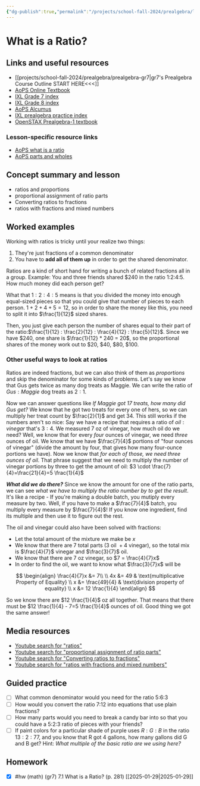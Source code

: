 ```yaml
---
{"dg-publish":true,"permalink":"/projects/school-fall-2024/prealgebra/lessons/7-1-ratios-introduction/"}
---
```



#  What is a Ratio?

## Links and useful resources 

- [[projects/school-fall-2024/prealgebra/prealgebra-gr7\|gr7's Prealgebra Course Outline START HERE<<<]]
- [AoPS Online Textbook](https://artofproblemsolving.com/ebooks/prealgebra-ebook/c0toc)
- [IXL Grade 7 index](https://www.ixl.com/math/grade-7)
- [IXL Grade 8 index](https://www.ixl.com/math/grade-8)
- [AoPS Alcumus](https://artofproblemsolving.com/teacher/students)
- [IXL prealgebra practice index](https://www.ixl.com/math/grade-7)
- [OpenSTAX Prealgebra-1 textbook](https://openstax.org/books/prealgebra-2e/pages/1-introduction)


### Lesson-specific resource links


- [AoPS what is a ratio](https://artofproblemsolving.com/videos/prealgebra/chapter7/152) 
- [AoPS parts and wholes](https://artofproblemsolving.com/videos/prealgebra/chapter7/153)

## Concept summary and lesson


- ratios and proportions
- proportional assignment of ratio parts
- Converting ratios to fractions 
- ratios with fractions and mixed numbers 

## Worked examples

Working with ratios is tricky until your realize two things:

1. They're just fractions of a common denominator
2. You have to **add all of them up** in order to get the shared denominator.

Ratios are a kind of short hand for writing a bunch of related fractions all in a group. Example: You and three friends shared $240 in the ratio 1:2:4:5. How much money did each person get?

What that $1:2:4:5$ means is that you divided the money into enough equal-sized pieces so that you could give that number of pieces to each person. $1+2+4+5=12$, so in order to share the money like this, you need to split it into $\frac{1}{12}$ sized shares.

Then, you just give each person the number of shares equal to their part of the ratio:$\frac{1}{12} : \frac{2}{12} : \frac{4}{12} : \frac{5}{12}$. Since we have $240, one share is $\frac{1}{12} * 240 = 20$, so the proportional shares of the money work out to $20, $40, $80, $100.

### Other useful ways to look at ratios

Ratios are indeed fractions, but we can also think of them as *proportions* and skip the denominator for some kinds of problems. Let's say we know that Gus gets twice as many dog treats as Maggie. We can write the ratio of $Gus : Maggie$ dog treats as $2 : 1$. 

Now we can answer questions like *If Maggie got 17 treats, how many did Gus get?* We know that he got two treats for every one of hers, so we can multiply her treat count by $\frac{2}{1}$ and get 34. This still works if the numbers aren't so nice: Say we have a recipe that requires a ratio of $oil:vinegar$ that's $3:4$. We measured 7 oz of vinegar, how much oil do we need? Well, we know that for every *four* ounces of vinegar, we need *three* ounces of oil. We know that we have $\frac{7}{4}$ portions of "four ounces of vinegar" (divide the amount by four, that gives how many four-ounce portions we have). Now we know that *for each of those, we need three ounces of oil*. That phrase suggest that we need to multiply the number of vinegar portions by three to get the amount of oil: $3 \cdot \frac{7}{4}=\frac{21}{4}=5 \frac{1}{4}$ 

***What did we do there?*** Since we know the amount for one of the ratio parts, we can see *what we have to multiply the ratio number by to get the result*. It's like a recipe - If you're making a double batch, you mutiply every measure by two. Well, if you have to make a $\frac{7}{4}$ batch, you multiply every measure by $\frac{7}{4}$! If you know one ingredient, find its multiple and then use it to figure out the rest.

The oil and vinegar could also have been solved with fractions: 
- Let the total amount of the mixture we make be $x$
- We know that there are 7 total parts ($3 \text{ oil }+4 \text{ vinegar}$), so the total mix is $\frac{4}{7}$ vinegar and $\frac{3}{7}$ oil. 
- We know that there are 7 oz vinegar, so $7 = \frac{4}{7}x$
- In order to find the oil, we want to know what $\frac{3}{7}x$ will be

$$
\begin{align}
\frac{4}{7}x &= 7\\ \\
4x &= 49 & \text{multiplicative Property of Equality} \\ 
x &= \frac{49}{4} & \text{division property of equality} \\
x &= 12 \frac{1}{4} 
\end{align}
$$

So we know there are $12 \frac{1}{4}$ oz all together. That means that there must be $12 \frac{1}{4} - 7=5 \frac{1}{4}$ ounces of oil. Good thing we got the same answer!



## Media resources

- [Youtube search for "ratios"](https://www.youtube.com/results?search_query=ratios)  
- [Youtube search for "proportional assignment of ratio parts"](https://www.youtube.com/results?search_query=proportional%20assignment%20of%20ratio%20parts)  
- [Youtube search for "Converting ratios to fractions"](https://www.youtube.com/results?search_query=Converting%20ratios%20to%20fractions)  
- [Youtube search for "ratios with fractions and mixed numbers"](https://www.youtube.com/results?search_query=ratios%20with%20fractions%20and%20mixed%20numbers)  

## Guided practice

- [ ] What common denominator would you need for the ratio 5:6:3
- [ ] How would you convert the ratio 7:12 into equations that use plain fractions?
- [ ] How many parts would you need to break a candy bar into so that you could have a 5:2:3 ratio of pieces with your friends? 
- [ ] If paint colors for a particular shade of purple uses $R:G:B$ in the ratio $13:2:77$, and you know that R got 4 gallons, how many gallons did G and B get? Hint: *What multiple of the basic ratio are we using here?*

## Homework


- [x] #hw (math) (gr7) 7.1 What is a Ratio? (p. 281) [[2025-01-29\|2025-01-29]]
